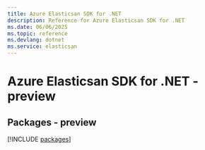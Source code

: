 ```yaml
---
title: Azure Elasticsan SDK for .NET
description: Reference for Azure Elasticsan SDK for .NET
ms.date: 06/06/2025
ms.topic: reference
ms.devlang: dotnet
ms.service: elasticsan
---
```

# Azure Elasticsan SDK for .NET - preview
## Packages - preview
[!INCLUDE [packages](elasticsan-index.md)]